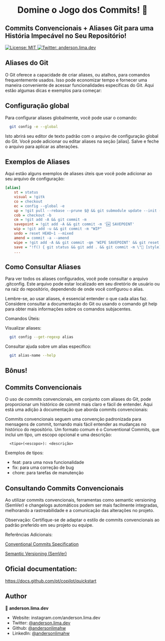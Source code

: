 <h1 align="center">
  Domine o Jogo dos Commits! 🚀  
</h1>
<h2> 
  Commits Convencionais + Aliases Git para uma História Impecável no Seu Repositório!
</h2>
<p>
  <a href="#" target="_blank">
    <img alt="License: MIT" src="https://img.shields.io/badge/License-MIT-yellow.svg" />
  </a>
  <a href="https://twitter.com/anderson.lima.dev" target="_blank">
    <img alt="Twitter: anderson.lima.dev" src="https://img.shields.io/twitter/follow/anderson.lima.dev.svg?style=social" />
  </a>
</p>

## Aliases do Git
O Git oferece a capacidade de criar aliases, ou atalhos, para comandos frequentemente usados. Isso pode economizar tempo e fornecer uma maneira conveniente de acessar funcionalidades específicas do Git. Aqui estão algumas dicas e exemplos para começar:

## Configuração global
Para configurar aliases globalmente, você pode usar o comando:

```bash
  git config -e --global
```

Isto abrirá seu editor de texto padrão com o arquivo de configuração global do Git. Você pode adicionar ou editar aliases na seção [alias]. Salve e feche o arquivo para aplicar as alterações.

## Exemplos de Aliases
Aqui estão alguns exemplos de aliases úteis que você pode adicionar ao seu arquivo de configuração:

```ini
[alias]
    st = status
    visual = !gitk
    co = checkout
    ec = config --global -e
    up = !git pull --rebase --prune $@ && git submodule update --init --recursive
    cob = checkout -b
    cm = !git add -A && git commit -m
    savepoint = !git add -A && git commit -m '🆗 SAVEPOINT'
    wip = !git add -u && git commit -m "WIP"
    undo = reset HEAD~1 --mixed
    amend = commit -a --amend
    wipe = !git add -A && git commit -qm 'WIPE SAVEPOINT' && git reset HEAD~1 --hard
    save = "!f() { git status && git add . && git commit -m \"💾 [style] ${1}\" && git status && git push;}; f"
    ...
```

## Como Consultar Aliases

Para ver todos os aliases configurados, você pode consultar o arquivo .gitconfig. Este arquivo pode estar localizado em seu diretório de usuário ou na raiz do repositório, dependendo de onde você configurou o alias.

Lembre-se, ao usar aliases, é essencial entender o que cada alias faz. Considere consultar a documentação do Git ou usando o comando git help para obter mais informações sobre os comandos subjacentes.

Comandos Úteis:

Visualizar aliases: 

```bash
  git config --get-regexp alias
```

Consultar ajuda sobre um alias específico: 

```bash
  git alias-name --help
```

## Bônus!

## Commits Convencionais
O uso de commits convencionais, em conjunto com aliases do Git, pode proporcionar um histórico de commit mais claro e fácil de entender. Aqui está uma adição à documentação que aborda commits convencionais:

Commits convencionais seguem uma convenção padronizada para mensagens de commit, tornando mais fácil entender as mudanças no histórico do repositório. Um formato comum é o Conventional Commits, que inclui um tipo, um escopo opcional e uma descrição:

```plaintext
  <tipo>(<escopo>): <descrição>
```

Exemplos de tipos:

* feat: para uma nova funcionalidade
* fix: para uma correção de bug
* chore: para tarefas de manutenção

## Consultando Commits Convencionais
Ao utilizar commits convencionais, ferramentas como semantic versioning (SemVer) e changelogs automáticos podem ser mais facilmente integradas, melhorando a rastreabilidade e a comunicação das alterações no projeto.

Observação: Certifique-se de adaptar o estilo de commits convencionais ao padrão preferido em seu projeto ou equipe.

Referências Adicionais:

[Conventional Commits Specification](https://www.conventionalcommits.org/en/v1.0.0/)

[Semantic Versioning (SemVer)](https://semver.org/)


## Oficial documentation:
https://docs.github.com/pt/copilot/quickstart

## Author

👤 **anderson.lima.dev**

* Website: instagram.com/anderson.lima.dev
* Twitter: [@anderson.lima.dev](https://twitter.com/anderson.lima.dev)
* Github: [@andersonlimahw](https://github.com/andersonlimahw)
* LinkedIn: [@andersonlimahw](https://linkedin.com/in/andersonlimahw)